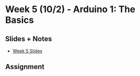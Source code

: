 # Week 5 (10/2) - Arduino 1: The Basics

## Slides + Notes
- [Week 5 Slides](https://docs.google.com/presentation/d/1O5zTzq7hnm_8o7lId0hnIM5GqgV_fEt9Nie3zBTIYaY/edit#slide=id.g3d63a10f67_0_0)

## Assignment
